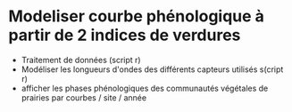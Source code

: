 # Modeliser courbe phénologique à partir de 2 indices de verdures 
- Traitement de données (script r)
- Modéliser les longueurs d'ondes des différents capteurs utilisés s(cript r)
- afficher les phases phénologiques des communautés végétales de prairies par courbes / site / année
